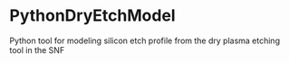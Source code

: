 # PythonDryEtchModel
Python tool for modeling silicon etch profile from the dry plasma etching tool in the SNF
